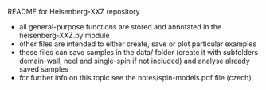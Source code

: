 README for Heisenberg-XXZ repository

- all general-purpose functions are stored and annotated in the heisenberg-XXZ.py module
- other files are intended to either create, save or plot particular examples
- these files can save samples in the data/ folder (create it with subfolders domain-wall, neel and single-spin if not included) and analyse already saved samples
- for further info on this topic see the notes/spin-models.pdf file (czech)
